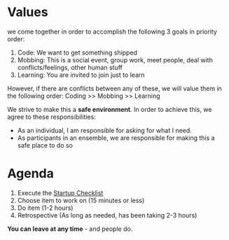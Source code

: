 # Values
  we come together in order to accomplish the following 3 goals in priority order:

  1. Code: We want to get something shipped 
  1. Mobbing: This is a social event, group work, meet people, deal with conflicts/feelings, other human stuff 
  1. Learning: You are invited to join just to learn

  However, if there are conflicts between any of these, we will value them in the following order:
  Coding >> Mobbing >> Learning

  We strive to make this a **safe environment**. In order to achieve this, we agree to these responsibilities:
  * As an individual, I am responsible for asking for what I need. 
  * As participants in an ensemble, we are responsible for making this a safe place to do so

# Agenda

  1. Execute the [Startup Checklist](./Contribute.md#startup-checklist)
  1. Choose item to work on (15 minutes or less)
  2. Do item (1-2 hours)
  3. Retrospective (As long as needed, has been taking 2-3 hours)

**You can leave at any time** - and people do.
